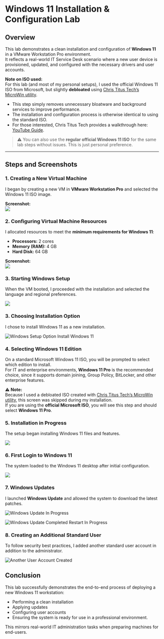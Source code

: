 # Windows 11 Installation & Configuration Lab

## Overview
This lab demonstrates a clean installation and configuration of **Windows 11** in a VMware Workstation Pro environment.  
It reflects a real-world IT Service Desk scenario where a new user device is provisioned, updated, and configured with the necessary drivers and user accounts.

**Note on ISO used:**  
For this lab (and most of my personal setups), I used the official Windows 11 ISO from Microsoft, but slightly **debloated** using [Chris Titus Tech’s MicroWin utility](https://github.com/ChrisTitusTech/winutil).  
- This step simply removes unnecessary bloatware and background services to improve performance.  
- The installation and configuration process is otherwise identical to using the standard ISO.  
- For those interested, Chris Titus Tech provides a walkthrough here: [YouTube Guide](https://www.youtube.com/watch?v=f8SRqHCsrkk).  

> ⚠️ You can also use the **regular official Windows 11 ISO** for the same lab steps without issues. This is just personal preference.

---

## Steps and Screenshots

### 1. Creating a New Virtual Machine
I began by creating a new VM in **VMware Workstation Pro** and selected the Windows 11 ISO image.

**Screenshot:**  
![](./screenshots/1.png)

### 2. Configuring Virtual Machine Resources

I allocated resources to meet the **minimum requirements for Windows 11**:

- **Processors:** 2 cores  
- **Memory (RAM):** 4 GB  
- **Hard Disk:** 64 GB  

**Screenshot:**  
![](./screenshots/minimum.png)

### 3. Starting Windows Setup

When the VM booted, I proceeded with the installation and selected the language and regional preferences.  

![](./screenshots/2.png)


### 3. Choosing Installation Option

I chose to install Windows 11 as a new installation.  

![Windows Setup Option Install Windows 11](./screenshots/3.png)

### 4. Selecting Windows 11 Edition

On a standard Microsoft Windows 11 ISO, you will be prompted to select which edition to install.  
For IT and enterprise environments, **Windows 11 Pro** is the recommended choice, since it supports domain joining, Group Policy, BitLocker, and other enterprise features.

⚠️ **Note:**  
Because I used a debloated ISO created with [Chris Titus Tech’s MicroWin utility](https://github.com/ChrisTitusTech/winutil), this screen was skipped during my installation.  
If you are using the **official Microsoft ISO**, you will see this step and should select **Windows 11 Pro**.

### 5. Installation in Progress

The setup began installing Windows 11 files and features.  

![](./screenshots/5.png)

### 6. First Login to Windows 11

The system loaded to the Windows 11 desktop after initial configuration.  

![](./screenshots/6.png)

### 7. Windows Updates

I launched **Windows Update** and allowed the system to download the latest patches. 

![Windows Update In Progress](./screenshots/7.png)  

![Windows Update Completed Restart In Progress](./screenshots/Windows_Update_Completed_Restart_In_Progress_Window.png)

### 8. Creating an Additional Standard User

To follow security best practices, I added another standard user account in addition to the administrator.

![Another User Account Created](./screenshots/8.png)

## Conclusion


This lab successfully demonstrates the end-to-end process of deploying a new Windows 11 workstation: 
- Performing a clean installation
- Applying updates
- Configuring user accounts
- Ensuring the system is ready for use in a professional environment. 

This mirrors real-world IT administration tasks when preparing machines for end-users.
